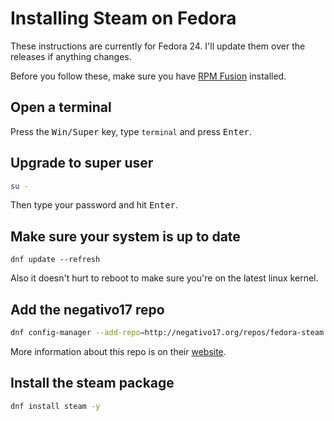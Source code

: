 # Installing Steam on Fedora

These instructions are currently for Fedora 24. I'll update them over the releases if anything changes.

Before you follow these, make sure you have [RPM Fusion](http://rpmfusion.org/Configuration) installed.

## Open a terminal
Press the <kbd>Win/Super</kbd> key, type `terminal` and press <kbd>Enter</kbd>.

## Upgrade to super user
```sh
su -
```
Then type your password and hit <kbd>Enter</kbd>.

## Make sure your system is up to date
```
dnf update --refresh
```
Also it doesn't hurt to reboot to make sure you're on the latest linux kernel.

## Add the negativo17 repo
```sh
dnf config-manager --add-repo=http://negativo17.org/repos/fedora-steam.repo
```
More information about this repo is on their [website](http://negativo17.org/steam/).

## Install the steam package
```sh
dnf install steam -y
```


